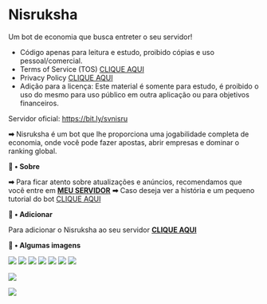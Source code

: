 # Nisruksha
 Um bot de economia que busca entreter o seu servidor!
 - Código apenas para leitura e estudo, proibido cópias e uso pessoal/comercial.
 - Terms of Service (TOS) [CLIQUE AQUI](https://github.com/Eman134/Nisruksha-Bot/blob/master/TOS.md)
 - Privacy Policy [CLIQUE AQUI](https://github.com/Eman134/Nisruksha-Bot/blob/master/PRIVACY.md)
 - Adição para a licença: Este material é somente para estudo, é proibido o uso do mesmo para uso público em outra aplicação ou para objetivos financeiros.

Servidor oficial: https://bit.ly/svnisru

**➡** Nisruksha é um bot que lhe proporciona uma jogabilidade completa de economia, onde você pode fazer apostas, abrir empresas e dominar o ranking global.

**💭 • Sobre**

**➡** Para ficar atento sobre atualizações e anúncios, recomendamos que você entre em [**MEU SERVIDOR**]()
**➡** Caso deseja ver a história e um pequeno tutorial do bot [CLIQUE AQUI](https://eman134.github.io/nisruksha)

**📩 • Adicionar**

Para adicionar o Nisruksha ao seu servidor [**CLIQUE AQUI**](https://discord.com/oauth2/authorize?client_id=763815343507505183&scope=bot&permissions=388160)

**🌆 • Algumas imagens**

![](readme-images/imagemmaquina.png)
![](readme-images/imagemmaquina2.png)
![](readme-images/imagemmineracao.png)
![](readme-images/imagemmineracao2armazem.png)
![](readme-images/imagemsaldo.png)
![](readme-images/imagemmochila.png)
![](readme-images/imagemmapa.png)

![](readme-images/imagempesca.png)

![](readme-images/imagemblackjack.png)
